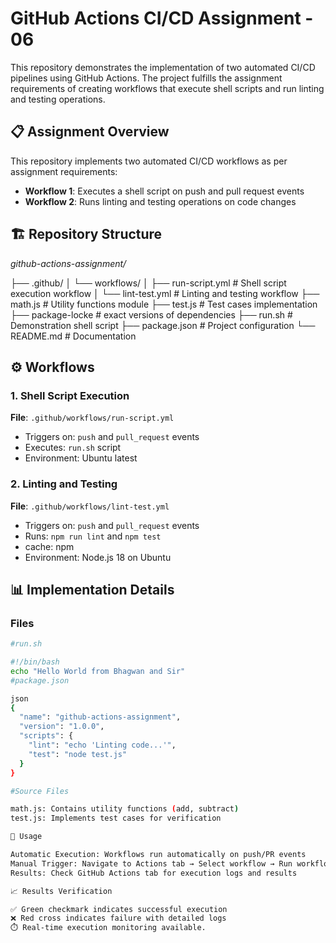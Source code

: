 # GitHub Actions CI/CD Assignment - 06

This repository demonstrates the implementation of two automated CI/CD pipelines using GitHub Actions. The project fulfills the assignment requirements of creating workflows that execute shell scripts and run linting and testing operations.

## 📋 Assignment Overview

This repository implements two automated CI/CD workflows as per assignment requirements:
- **Workflow 1**: Executes a shell script on push and pull request events
- **Workflow 2**: Runs linting and testing operations on code changes

## 🏗️ Repository Structure
*github-actions-assignment/*

├── .github/
│ └── workflows/
│ ├── run-script.yml # Shell script execution workflow
│ └── lint-test.yml # Linting and testing workflow
├── math.js # Utility functions module
├── test.js # Test cases implementation
├── package-locke # exact versions of dependencies
├── run.sh # Demonstration shell script
├── package.json # Project configuration
└── README.md # Documentation


## ⚙️ Workflows

### 1. Shell Script Execution
**File**: `.github/workflows/run-script.yml`
- Triggers on: `push` and `pull_request` events
- Executes: `run.sh` script
- Environment: Ubuntu latest

### 2. Linting and Testing  
**File**: `.github/workflows/lint-test.yml`
- Triggers on: `push` and `pull_request` events
- Runs: `npm run lint` and `npm test`
- cache: npm 
- Environment: Node.js 18 on Ubuntu

## 📊 Implementation Details

### Files
```bash
#run.sh

#!/bin/bash
echo "Hello World from Bhagwan and Sir"
#package.json

json
{
  "name": "github-actions-assignment",
  "version": "1.0.0",
  "scripts": {
    "lint": "echo 'Linting code...'",
    "test": "node test.js"
  }
}

#Source Files

math.js: Contains utility functions (add, subtract)
test.js: Implements test cases for verification

🚀 Usage

Automatic Execution: Workflows run automatically on push/PR events
Manual Trigger: Navigate to Actions tab → Select workflow → Run workflow
Results: Check GitHub Actions tab for execution logs and results

📈 Results Verification

✅ Green checkmark indicates successful execution
❌ Red cross indicates failure with detailed logs
⏱️ Real-time execution monitoring available.
